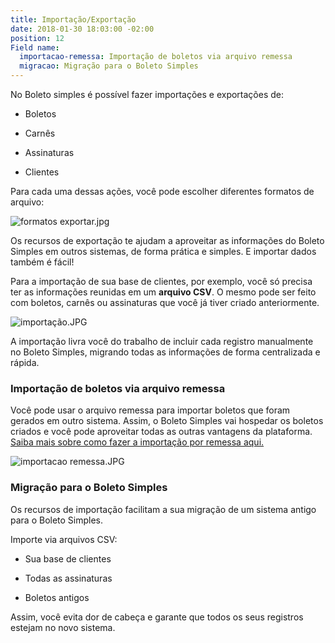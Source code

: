```yaml
---
title: Importação/Exportação
date: 2018-01-30 18:03:00 -02:00
position: 12
Field name:
  importacao-remessa: Importação de boletos via arquivo remessa
  migracao: Migração para o Boleto Simples
---
```


No Boleto simples é possível fazer importações e exportações de:

* Boletos

* Carnês

* Assinaturas

* Clientes

Para cada uma dessas ações, você pode escolher diferentes formatos de arquivo:

![formatos exportar.jpg](/uploads/formatos%20exportar.jpg)

Os recursos de exportação te ajudam a aproveitar as informações do Boleto Simples em outros sistemas, de forma prática e simples. E importar dados também é fácil!

Para a importação de sua base de clientes, por exemplo, você só precisa ter as informações reunidas em um **arquivo CSV**. O mesmo pode ser feito com boletos, carnês ou assinaturas que você já tiver criado anteriormente.

![importação.JPG](/uploads/importa%C3%A7%C3%A3o.JPG)

A importação livra você do trabalho de incluir cada registro manualmente no Boleto Simples, migrando todas as informações de forma centralizada e rápida.

### Importação de boletos via arquivo remessa

Você pode usar o arquivo remessa para importar boletos que foram gerados em outro sistema. Assim,  o Boleto Simples vai hospedar os boletos criados e você pode aproveitar todas as outras vantagens da plataforma. [Saiba mais sobre como fazer a importação por remessa aqui.](https://suporte.boletosimples.com.br/article/mu3bwa9lf4-posso-importar-boletos-para-o-boleto-simples-atraves-de-arquivos-remessa)

![importacao remessa.JPG](/uploads/importacao%20remessa.JPG)

### Migração para o Boleto Simples

Os recursos de importação facilitam a sua migração de um sistema antigo para o Boleto Simples.

Importe via arquivos CSV:

* Sua base de clientes

* Todas as assinaturas

* Boletos antigos

Assim, você evita dor de cabeça e garante que todos os seus registros estejam no novo sistema.